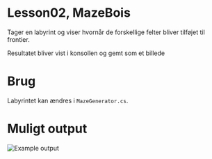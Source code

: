 # Lesson02, MazeBois
Tager en labyrint og viser hvornår de forskellige felter bliver tilføjet til frontier.

Resultatet bliver vist i konsollen og gemt som et billede

# Brug
Labyrintet kan ændres i `MazeGenerator.cs`.

# Muligt output
![Example output](http://github-images.fobr.dk/mazeOutput.png "Example output")